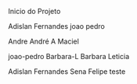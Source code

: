 Inicio do Projeto 


Adislan Fernandes joao pedro


 Andre
André A Maciel

joao-pedro
Barbara-L
Barbara Leticia

Adislan Fernandes Sena
Felipe
 teste
